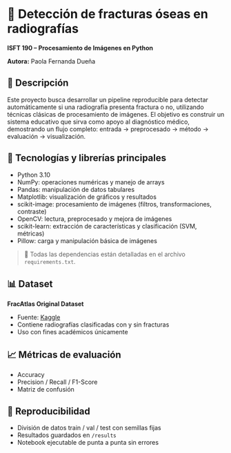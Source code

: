 # 🦴 Detección de fracturas óseas en radiografías

**ISFT 190 – Procesamiento de Imágenes en Python**

**Autora:** Paola Fernanda Dueña

## 📘 Descripción

Este proyecto busca desarrollar un pipeline reproducible para detectar automáticamente si una radiografía presenta fractura o no, utilizando técnicas clásicas de procesamiento de imágenes. El objetivo es construir un sistema educativo que sirva como apoyo al diagnóstico médico, demostrando un flujo completo: entrada → preprocesado → método → evaluación → visualización.

## 🧠 Tecnologías y librerías principales

* Python 3.10
* NumPy: operaciones numéricas y manejo de arrays
* Pandas: manipulación de datos tabulares
* Matplotlib: visualización de gráficos y resultados
* scikit-image: procesamiento de imágenes (filtros, transformaciones, contraste)
* OpenCV: lectura, preprocesado y mejora de imágenes
* scikit-learn: extracción de características y clasificación (SVM, métricas)
* Pillow: carga y manipulación básica de imágenes

> 🔧 Todas las dependencias están detalladas en el archivo `requirements.txt`.

## 📊 Dataset

**FracAtlas Original Dataset**

* Fuente: [Kaggle](https://www.kaggle.com/datasets/mahmudulhasantasin/fracatlas-original-dataset)
* Contiene radiografías clasificadas con y sin fracturas
* Uso con fines académicos únicamente

## 📈 Métricas de evaluación

* Accuracy
* Precision / Recall / F1-Score
* Matriz de confusión

## 🧩 Reproducibilidad

* División de datos train / val / test con semillas fijas
* Resultados guardados en `/results`
* Notebook ejecutable de punta a punta sin errores
